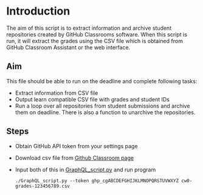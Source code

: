 # Introduction

The aim of this script is to extract information and archive student repositories created by GitHub Classrooms software. When this script is run, it will extract the grades using the CSV file which is obtained from GitHub Classroom Assistant or the web interface. 

## Aim
This file should be able to run on the deadline and complete following tasks:
- Extract information from CSV file
- Output learn compatible CSV file with grades and student IDs
- Run a loop over all repositories from student submissions and archive them on deadline. There is also a function to unarchive the repositories. 

## Steps
- Obtain GitHub API token from your settings page
- Download csv file from [Github Classroom page](https://classroom.github.com/classrooms/87207786-edinburgh-teaching-inf2c-cs) 
- Input both of this in [GraphQL_script.py](GraphQL_script.py) and run program

  ```
  ./GraphQL_script.py --token ghp_cgABCDEFGHIJKLMNOPQRSTUVWXYZ cw0-grades-123456789.csv
  ```
